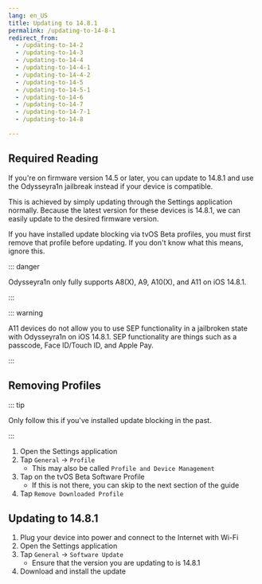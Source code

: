 ```yaml
---
lang: en_US
title: Updating to 14.8.1
permalink: /updating-to-14-8-1
redirect_from:
  - /updating-to-14-2
  - /updating-to-14-3
  - /updating-to-14-4
  - /updating-to-14-4-1
  - /updating-to-14-4-2
  - /updating-to-14-5
  - /updating-to-14-5-1
  - /updating-to-14-6
  - /updating-to-14-7
  - /updating-to-14-7-1
  - /updating-to-14-8

---
```


## Required Reading

If you're on firmware version 14.5 or later, you can update to 14.8.1 and use the Odysseyra1n jailbreak instead if your device is compatible.

This is achieved by simply updating through the Settings application normally. Because the latest version for these devices is 14.8.1, we can easily update to the desired firmware version.

If you have installed update blocking via tvOS Beta profiles, you must first remove that profile before updating. If you don't know what this means, ignore this.

::: danger

Odysseyra1n only fully supports A8(X), A9, A10(X), and A11 on iOS 14.8.1.

:::

::: warning

A11 devices do not allow you to use SEP functionality in a jailbroken state with Odysseyra1n on iOS 14.8.1. SEP functionality are things such as a passcode, Face ID/Touch ID, and Apple Pay.

:::

## Removing Profiles

::: tip

Only follow this if you've installed update blocking in the past.

:::

1. Open the Settings application
1. Tap `General` -> `Profile`
    - This may also be called `Profile and Device Management`
1. Tap on the tvOS Beta Software Profile
    - If this is not there, you can skip to the next section of the guide
1. Tap `Remove Downloaded Profile`

## Updating to 14.8.1

1. Plug your device into power and connect to the Internet with Wi-Fi
1. Open the Settings application
1. Tap `General` -> `Software Update`
    - Ensure that the version you are updating to is 14.8.1
1. Download and install the update
